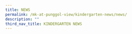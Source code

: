 ```yaml
---
title: NEWS
permalink: /mk-at-punggol-view/kindergarten-news/news/
description: ""
third_nav_title: KINDERGARTEN NEWS
---
```

